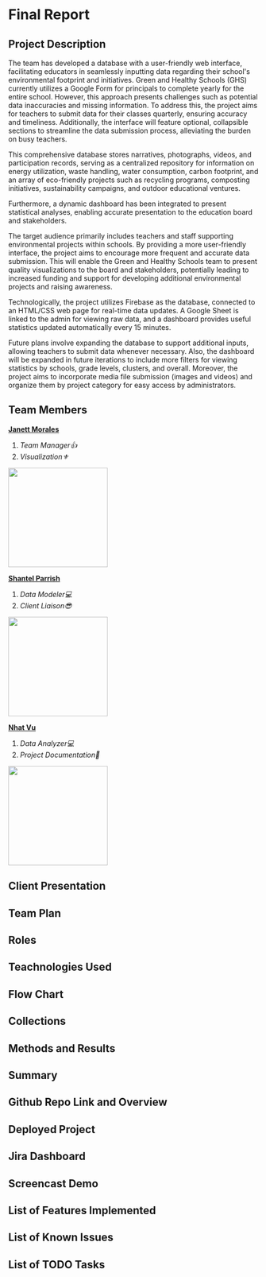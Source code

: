 # Final Report

## Project Description

The team has developed a database with a user-friendly web interface, facilitating educators in seamlessly inputting data regarding their school's environmental footprint and initiatives. Green and Healthy Schools (GHS) currently utilizes a Google Form for principals to complete yearly for the entire school. However, this approach presents challenges such as potential data inaccuracies and missing information. To address this, the project aims for teachers to submit data for their classes quarterly, ensuring accuracy and timeliness. Additionally, the interface will feature optional, collapsible sections to streamline the data submission process, alleviating the burden on busy teachers.

This comprehensive database stores narratives, photographs, videos, and participation records, serving as a centralized repository for information on energy utilization, waste handling, water consumption, carbon footprint, and an array of eco-friendly projects such as recycling programs, composting initiatives, sustainability campaigns, and outdoor educational ventures.

Furthermore, a dynamic dashboard has been integrated to present statistical analyses, enabling accurate presentation to the education board and stakeholders.

The target audience primarily includes teachers and staff supporting environmental projects within schools. By providing a more user-friendly interface, the project aims to encourage more frequent and accurate data submission. This will enable the Green and Healthy Schools team to present quality visualizations to the board and stakeholders, potentially leading to increased funding and support for developing additional environmental projects and raising awareness.

Technologically, the project utilizes Firebase as the database, connected to an HTML/CSS web page for real-time data updates. A Google Sheet is linked to the admin for viewing raw data, and a dashboard provides useful statistics updated automatically every 15 minutes.

Future plans involve expanding the database to support additional inputs, allowing teachers to submit data whenever necessary. Also, the dashboard will be expanded in future iterations to include more filters for viewing statistics by schools, grade levels, clusters, and overall. Moreover, the project aims to incorporate media file submission (images and videos) and organize them by project category for easy access by administrators.


## Team Members

**[Janett Morales](https://github.com/JanettM6)**
1. *Team Manager👍*
2. *Visualization⚜️*

<img src="https://imgur.com/ZvAfbKU.png" width ="200"/>
 
**[Shantel Parrish](https://github.com/sparrish1)**
1. *Data Modeler💻*
2. *Client Liaison😎*

<img src="https://i.imgur.com/Jnxglzh.png" width="200"/>

**[Nhat Vu](https://github.com/nvu3)**
1. *Data Analyzer💻*
2. *Project Documentation📖*

<img src="https://github.com/GGC-DSA/GHS-Data-Collection/assets/111990496/ea8d32a1-7151-4b64-9ad5-7bc8f0018f67" width="200"/>

## Client Presentation

## Team Plan

## Roles

## Teachnologies Used

## Flow Chart

## Collections

## Methods and Results

## Summary

## Github Repo Link and Overview

## Deployed Project

## Jira Dashboard

## Screencast Demo

## List of Features Implemented

## List of Known Issues

## List of TODO Tasks



